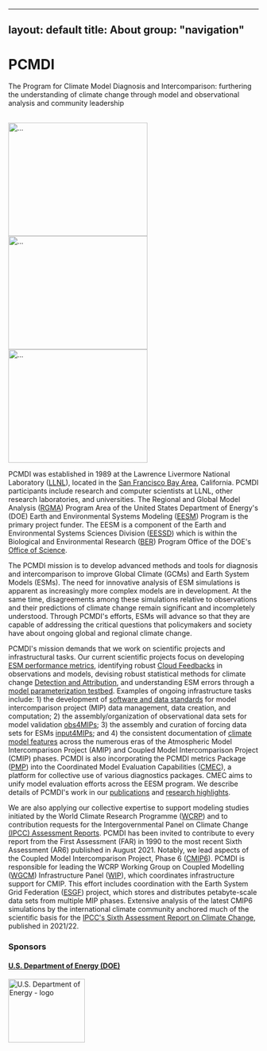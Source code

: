 
---
layout: default
title:  About
group: "navigation"
---

<div class="hero-unit">
  <h1>PCMDI</h1>
  <p>The Program for Climate Model Diagnosis and Intercomparison: furthering the understanding of climate change through model and observational analysis and community leadership</p><br>
                       <div class="row , visible-xs-block visible-s-block visible-md-inline-block">
                          <div class="col-xs-4 col-md-4 ">
                            <img class="pull-left" src="{{site.baseurl}}/Data/media/images/pic.png" alt="..." paddling="1px" style="width:280px;height:228px;" >
                          </div>
                          <div class="col-xs-4 col-md-4">
                              <img class="pull-left" src="{{site.baseurl}}/Data/media/images/pic2.png" alt="..." paddling="1px" style="width:280px;height:228px;">
                          </div>
                          <div class="col-xs-4 col-md-4">
                              <img class="pull-left" src="{{site.baseurl}}/Data/media/images/about2.png" alt="..." paddling="1px" style="width:280px;height:228px;">
                          </div>
                       </div>
</div>

PCMDI was established in 1989 at the Lawrence Livermore National Laboratory ([LLNL]),
located in the [San Francisco Bay Area][SF], California. PCMDI participants include
research and computer scientists at LLNL, other research laboratories, and universities.
The Regional and Global Model Analysis ([RGMA]) Program Area of the United States
Department of Energy's (DOE) Earth and Environmental Systems Modeling ([EESM])
Program is the primary project funder. The EESM is a component of the Earth and
Environmental Systems Sciences Division ([EESSD]) which is within the Biological
and Environmental Research ([BER]) Program Office of the DOE's [Office of Science][OoS].

The PCMDI mission is to develop advanced methods and tools for diagnosis and intercomparison
to improve Global Climate (GCMs) and Earth System Models (ESMs). The need for innovative
analysis of ESM simulations is apparent as increasingly more complex models are
in development. At the same time, disagreements among these simulations relative
to observations and their predictions of climate change remain significant and
incompletely understood. Through PCMDI's efforts, ESMs will advance so that they
are capable of addressing the critical questions that policymakers and society
have about ongoing global and regional climate change.

PCMDI's mission demands that we work on scientific projects and infrastructural
tasks. Our current scientific projects focus on developing
[ESM performance metrics][metrics], identifying robust [Cloud Feedbacks][cf]
in observations and models, devising robust statistical methods for climate change
[Detection and Attribution][DandA], and understanding ESM errors through a
[model parameterization testbed][mpt]. Examples of ongoing infrastructure tasks
include: 1) the development of [software and data standards][software] for model
intercomparison project (MIP) data management, data creation, and computation;
2) the assembly/organization of observational data sets for model validation [obs4MIPs];
3) the assembly and curation of forcing data sets for ESMs [input4MIPs]; and 4)
the consistent documentation of [climate model features][cmf] across the numerous
eras of the Atmospheric Model Intercomparison Project (AMIP) and Coupled Model
Intercomparison Project (CMIP) phases. PCMDI is also incorporating the PCMDI metrics
Package ([PMP]) into the Coordinated Model Evaluation Capabilities ([CMEC]), a
platform for collective use of various diagnostics packages. CMEC aims to unify
model evaluation efforts across the EESM program. We describe details of PCMDI's
work in our [publications] and [research highlights][researchhighlights].

We are also applying our collective expertise to support modeling studies initiated
by the World Climate Research Programme ([WCRP]) and to contribution requests for
the Intergovernmental Panel on Climate Change [(IPCC) Assessment Reports][IPCC].
PCMDI has been invited to contribute to every report from the First Assessment
(FAR) in 1990 to the most recent Sixth Assessment (AR6) published in August 2021.
Notably, we lead aspects of the Coupled Model Intercomparison Project, Phase 6
([CMIP6]). PCMDI is responsible for leading the WCRP Working Group on Coupled Modelling
([WGCM]) Infrastructure Panel ([WIP]), which coordinates infrastructure support
for CMIP. This effort includes coordination with the Earth System Grid Federation
([ESGF]) project, which stores and distributes petabyte-scale data sets from multiple
MIP phases. Extensive analysis of the latest CMIP6 simulations by the international
climate community anchored much of the scientific basis for the
[IPCC's Sixth Assessment Report on Climate Change][AR6], published in 2021/22.


<div class="span12">
  <h3>Sponsors</h3>
  <div class="span12">
    <div class="row">
      <div class="span3">
        <a target="_blank" href="http://energy.gov">
          <h4 class="muted">U.S. Department of Energy (DOE)</h4>
          <img src="{{site.baseurl}}/Data/media/images/doe.svg"
               alt="U.S. Department of Energy - logo"
               class="thumbnail"
               style="width:154px;height:128px;border:0px;">
        </a>
      </div>
    </div>
  </div>
</div>

[LLNL]: https://www.llnl.gov/
[SF]: {{site.baseurl}}/location.html
[RGMA]: https://climatemodeling.science.energy.gov/program-area/regional-global-model-analysis
[EESM]: https://climatemodeling.science.energy.gov
[EESSD]: https://science.osti.gov/ber/Research/eessd
[BER]: https://www.energy.gov/science/ber/biological-and-environmental-research
[OoS]: https://www.energy.gov/science/office-science
[metrics]: {{site.baseurl}}/research/metrics/
[cf]:   {{site.baseurl}}/projects/cloud_feedbacks/index.html
[DandA]: {{site.baseurl}}/research/DandA/
[mpt]:  {{site.baseurl}}/projects/capt/
[software]: {{site.baseurl}}/software/
[obs4MIPs]: https://esgf-node.llnl.gov/projects/obs4mips/
[input4MIPs]: https://esgf-node.llnl.gov/projects/input4mips/
[cmf]: {{site.baseurl}}/projects
[PMP]: https://cmec.llnl.gov/pmp.html
[CMEC]: https://cmec.llnl.gov/
[publications]: {{site.baseurl}}/publications.html
[researchhighlights]: {{site.baseurl}}/research/researchHighlights.html
[WCRP]: http://www.wcrp-climate.org/
[IPCC]: https://www.ipcc.ch/reports/
[CMIP6]: {{site.baseurl}}/CMIP6
[WGCM]: https://www.wcrp-climate.org/wgcm-overview
[WIP]: https://www.wcrp-climate.org/wgcm-cmip/wip
[ESGF]: http://esgf.llnl.gov/
[AR6]: https://www.ipcc.ch/report/ar6/wg1/#FullReport
